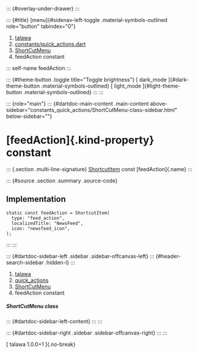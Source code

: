 ::: {#overlay-under-drawer}
:::

::: {#title}
[menu]{#sidenav-left-toggle .material-symbols-outlined role="button"
tabindex="0"}

1.  [talawa](../../index.html)
2.  [constants/quick_actions.dart](../../constants_quick_actions/)
3.  [ShortCutMenu](../../constants_quick_actions/ShortCutMenu-class.html)
4.  feedAction constant

::: self-name
feedAction
:::

::: {#theme-button .toggle title="Toggle brightness"}
[ dark_mode ]{#dark-theme-button .material-symbols-outlined} [
light_mode ]{#light-theme-button .material-symbols-outlined}
:::
:::

::: {role="main"}
::: {#dartdoc-main-content .main-content above-sidebar="constants_quick_actions/ShortCutMenu-class-sidebar.html" below-sidebar=""}
<div>

# [feedAction]{.kind-property} constant

</div>

::: {.section .multi-line-signature}
[ShortcutItem](https://pub.dev/documentation/quick_actions_platform_interface/1.0.6/quick_actions_platform_interface/ShortcutItem-class.html)
const [feedAction]{.name}
:::

::: {#source .section .summary .source-code}
## Implementation

``` language-dart
static const feedAction = ShortcutItem(
  type: "feed_action",
  localizedTitle: "NewsFeed",
  icon: "newsfeed_icon",
);
```
:::
:::

::: {#dartdoc-sidebar-left .sidebar .sidebar-offcanvas-left}
::: {#header-search-sidebar .hidden-l}
:::

1.  [talawa](../../index.html)
2.  [quick_actions](../../constants_quick_actions/)
3.  [ShortCutMenu](../../constants_quick_actions/ShortCutMenu-class.html)
4.  feedAction constant

##### ShortCutMenu class

::: {#dartdoc-sidebar-left-content}
:::
:::

::: {#dartdoc-sidebar-right .sidebar .sidebar-offcanvas-right}
:::
:::

[ talawa 1.0.0+1 ]{.no-break}
